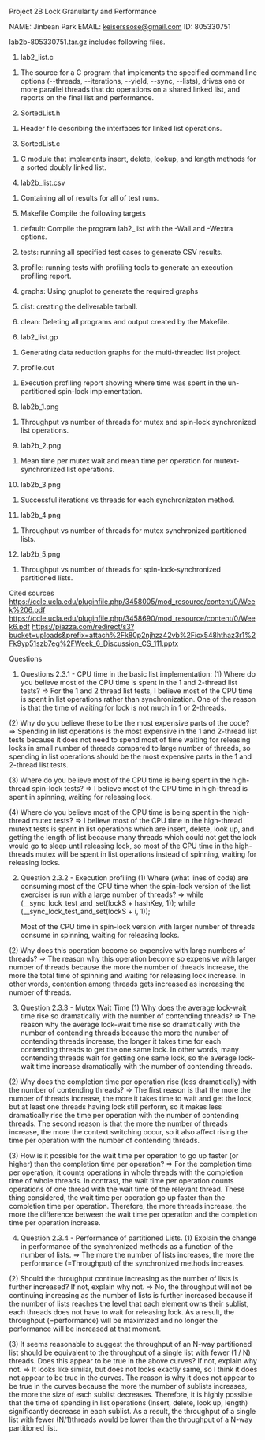 Project 2B Lock Granularity and Performance

NAME: Jinbean Park
EMAIL: keiserssose@gmail.com
ID: 805330751

lab2b-805330751.tar.gz includes following files.

1. lab2_list.c
1) The source for a C program that implements the specified command line
   options (--threads, --iterations, --yield, --sync, --lists), drives
   one or more parallel threads that do operations on a shared linked list,
   and reports on the final list and performance.


2. SortedList.h
1) Header file describing the interfaces for linked list operations.


3. SortedList.c
1) C module that implements insert, delete, lookup, and length methods for
   a sorted doubly linked list.


4. lab2b_list.csv
1) Containing all of results for all of test runs.


5. Makefile
Compile the following targets

1) default: Compile the program lab2_list with the -Wall and -Wextra options.

2) tests: running all specified test cases to generate CSV results.

3) profile: running tests with profiling tools to generate an execution profiling report.

3) graphs: Using gnuplot to generate the required graphs

4) dist: creating the deliverable tarball.

5) clean: Deleting all programs and output created by the Makefile.


6. lab2_list.gp
1) Generating data reduction graphs for the multi-threaded list project.


7. profile.out
1) Execution profiling report showing where time was spent in the un-partitioned
   spin-lock implementation.


8. lab2b_1.png
1) Throughput vs number of threads for mutex and spin-lock synchronized list operations.


9. lab2b_2.png
1) Mean time per mutex wait and mean time per operation for mutext-synchronized list operations.


10. lab2b_3.png
1) Successful iterations vs threads for each synchronizaton method.


11. lab2b_4.png
1) Throughput vs number of threads for mutex synchronized partitioned lists.


12. lab2b_5.png
1) Throughput vs number of threads for spin-lock-synchronized partitioned lists.


Cited sources
https://ccle.ucla.edu/pluginfile.php/3458005/mod_resource/content/0/Week%206.pdf
https://ccle.ucla.edu/pluginfile.php/3458690/mod_resource/content/0/Week6.pdf
https://piazza.com/redirect/s3?bucket=uploads&prefix=attach%2Fk80p2njhzz42vb%2Ficx548hthaz3r1%2Fk9yp51szb7eg%2FWeek_6_Discussion_CS_111.pptx


Questions
1) Questions 2.3.1 - CPU time in the basic list implementation:
(1) Where do you believe most of the CPU time is spent in the 1 and 2-thread list tests?
=> For the 1 and 2 thread list tests, I believe most of the CPU time is spent 
   in list operations rather than synchronization. One of the reason is 
   that the time of waiting for lock is not much in 1 or 2-threads.

(2) Why do you believe these to be the most expensive parts of the code?
=> Spending in list operations is the most expensive in the 1 and 2-thread list tests
   because it does not need to spend most of time waiting for releasing locks
   in small number of threads compared to large number of threads, so
   spending in list operations should be the most expensive parts in the 1
   and 2-thread list tests.

(3) Where do you believe most of the CPU time is being spent in the high-thread
    spin-lock tests?
=> I believe most of the CPU time in high-thread is spent in spinning,
   waiting for releasing lock.

(4) Where do you believe most of the CPU time is being spent in the high-thread
    mutex tests?
=> I believe most of the CPU time in the high-thread mutext tests is spent 
   in list operations which are insert, delete, look up, and getting the 
   length of list because many threads which could not get the lock would
   go to sleep until releasing lock, so most of the CPU time in the high-threads
   mutex will be spent in list operations instead of spinning, waiting for releasing
   locks.


2) Question 2.3.2 - Execution profiling
(1) Where (what lines of code) are consuming most of the CPU time when the
    spin-lock version of the list exerciser is run with a large number of
    threads?
=> while (__sync_lock_test_and_set(lockS + hashKey, 1));
   while (__sync_lock_test_and_set(lockS + i, 1));
   
   Most of the CPU time in spin-lock version with larger number of threads
   consume in spinning, waiting for releasing locks.

(2) Why does this operation become so expensive with large numbers of threads?
=> The reason why this operation become so expensive with larger number of 
   threads because the more the number of threads increase, the more 
   the total time of spinning and waiting for releasing lock increase. 
   In other words, contention among threads gets increased as increasing 
   the number of threads.


3) Question 2.3.3 - Mutex Wait Time
(1) Why does the average lock-wait time rise so dramatically with the number
    of contending threads?
=> The reason why the average lock-wait time rise so dramatically with the 
   number of contending threads because the more the number of contending
   threads increase, the longer it takes time for each contending threads
   to get the one same lock. In other words, many contending threads wait 
   for getting one same lock, so the average lock-wait time increase 
   dramatically with the number of contending threads.

(2) Why does the completion time per operation rise (less dramatically) 
    with the number of contending threads?
=> The first reason is that the more the number of threads increase, 
   the more it takes time to wait and get the lock, but at least one 
   threads having lock still perform, so it makes less dramatically 
   rise the time per operation with the number of contending threads.
   The second reason is that the more the number of threads increase,
   the more the context switching occur, so it also affect rising the time
   per operation with the number of contending threads.

(3) How is it possible for the wait time per operation to go up faster (or
    higher) than the completion time per operation?
=> For the completion time per operation, it counts operations 
   in whole threads with the completion time of whole threads.
   In contrast, the wait time per operation counts operations of 
   one thread with the wait time of the relevant thread.
   These thing considered, the wait time per operation go up faster 
   than the completion time per operation.
   Therefore, the more threads increase, the more the difference between 
   the wait time per operation and the completion time per operation increase.


4) Question 2.3.4 - Performance of partitioned Lists.
(1) Explain the change in performance of the synchronized methods as a function
    of the number of lists.
=>  The more the number of lists increases, the more the performance 
    (=Throughput) of the synchronized methods increases.

(2) Should the throughput continue increasing as the number of lists is further
    increased? If not, explain why not.
=> No, the throughput will not be continuing increasing as the number of lists is
   further increased because if the number of lists reaches the level that each
   element owns their sublist, each threads does not have to wait for releasing lock.
   As a result, the throughput (=performance) will be maximized 
   and no longer the performance will be increased at that moment.

(3) It seems reasonable to suggest the throughput of an N-way partitioned list should
    be equivalent to the throughput of a single list with fewer (1 / N) threads.
    Does this appear to be true in the above curves? If not, explain why not.
=> It looks like similar, but does not looks exactly same,
   so I think it does not appear to be true in the curves.
   The reason is why it does not appear to be true in the curves
   because the more the number of sublists increases, the more the size of
   each sublist decreases. Therefore, it is highly possible that the time
   of spending in list operations (Insert, delete, look up, length) significantly
   decrease in each sublist. As a result, the throughput of a single list 
   with fewer (N/1)threads would be lower than the throughput of a N-way 
   partitioned list.